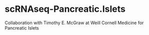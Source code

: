 # scRNAseq-Pancreatic.Islets
Collaboration with Timothy E. McGraw at Weill Cornell Medicine for Pancreatic Islets
